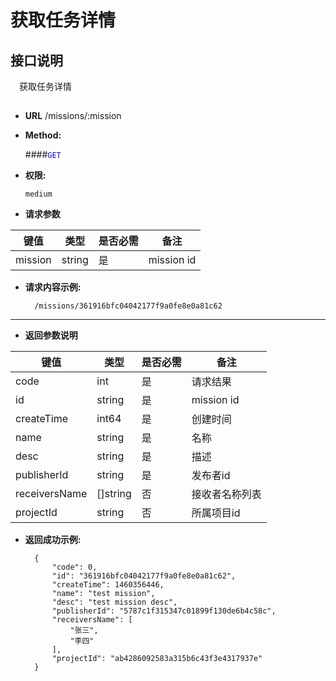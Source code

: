 # 获取任务详情

## 接口说明

　获取任务详情

## 


* **URL**
        /missions/:mission

* **Method:**
  
  ####<font color=blue>`GET`</font>

* **权限:**

  `medium`

*  **请求参数**

**键值** | **类型** | **是否必需** | **备注**
---------|----------|--------------|---------
mission|string|是|mission id

* **请求内容示例:**


        /missions/361916bfc04042177f9a0fe8e0a81c62
----------------- 
*  **返回参数说明**

**键值** | **类型** | **是否必需** | **备注**
---------|----------|--------------|---------
code    |int |是 |请求结果
id|     string|是|mission id
createTime|int64|是|创建时间
name|   string|是|名称
desc|string|是|描述
publisherId|string|是|发布者id
receiversName|[]string|否|接收者名称列表
projectId| string |否|所属项目id

* **返回成功示例:**

 
        {
            "code": 0,
            "id": "361916bfc04042177f9a0fe8e0a81c62",
            "createTime": 1460356446,
            "name": "test mission",
            "desc": "test mission desc",
            "publisherId": "5787c1f315347c01899f130de6b4c58c",
            "receiversName": [
                "张三",
                "李四"
            ],
            "projectId": "ab4286092583a315b6c43f3e4317937e"
        } 
